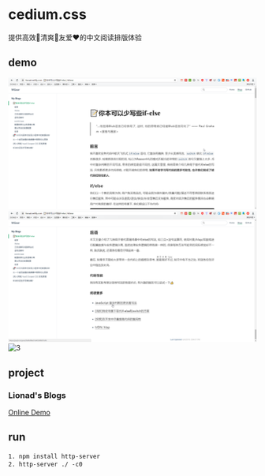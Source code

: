 # cedium.css

提供高效🚀清爽🍦友爱❤的中文阅读排版体验

## demo

![1](https://github.com/Lionad-Morotar/cedium.css/blob/master/browser_IMyvOr3OqY.png)
![2](https://github.com/Lionad-Morotar/cedium.css/blob/master/browser_vgfBLqamHo.png)
![3](https://github.com/Lionad-Morotar/cedium.css/blob/master/2Pw35OC3Bc.gif)

## project

### Lionad's Blogs

[Online Demo](http://mgear-blogs.obs-website.cn-east-3.myhuaweicloud.com/)

## run

```text
1. npm install http-server
2. http-server ./ -c0
```

